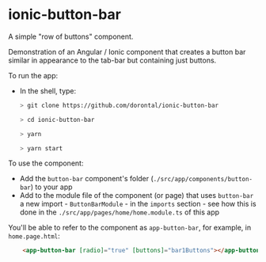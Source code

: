 # ionic-button-bar
A simple "row of buttons" component.

Demonstration of an Angular / Ionic component that creates a button bar similar in appearance to the tab-bar but containing just buttons.

To run the app:
* In the shell, type:
  ```bash
  > git clone https://github.com/dorontal/ionic-button-bar

  > cd ionic-button-bar

  > yarn

  > yarn start
  ```
To use the component:
* Add the `button-bar` component's folder (`./src/app/components/button-bar`)
to your app
* Add to the module file of the component (or page) that uses `button-bar` a
  new import - `ButtonBarModule` - in the `imports` section - see how this
  is done in the `./src/app/pages/home/home.module.ts` of this app

You'll be able to refer to the component as `app-button-bar`, for
example, in `home.page.html`:
```html
    <app-button-bar [radio]="true" [buttons]="bar1Buttons"></app-button-bar>
```
